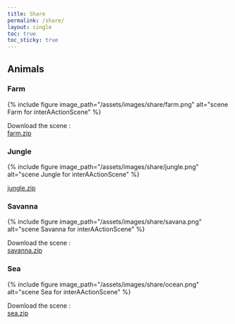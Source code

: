 ```yaml
---
title: Share
permalink: /share/
layout: single
toc: true
toc_sticky: true
---
```


## Animals

### Farm

{% include figure image_path="/assets/images/share/farm.png" alt="scene Farm for interAActionScene" %}

Download the scene : <br>
<i class='fas fa-hand-point-right'></i> [farm.zip](https://github.com/Noars/InteraactionScene/files/7225570/farm.zip)

### Jungle

{% include figure image_path="/assets/images/share/jungle.png" alt="scene Jungle for interAActionScene" %}

<i class='fas fa-hand-point-right'></i> [jungle.zip](./assets/jungle.zip)

### Savanna

{% include figure image_path="/assets/images/share/savana.png" alt="scene Savanna for interAActionScene" %}

Download the scene : <br>
<i class='fas fa-hand-point-right'></i> [savanna.zip](https://github.com/Noars/InteraactionScene/files/7225573/savanna.zip)

### Sea

{% include figure image_path="/assets/images/share/ocean.png" alt="scene Sea for interAActionScene" %}

Download the scene : <br>
<i class='fas fa-hand-point-right'></i> [sea.zip](https://github.com/Noars/InteraactionScene/files/7225574/sea.zip)
